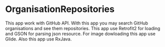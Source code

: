 # OrganisationRepositories
This app work with GitHub API. With this app you may search GitHub organisations and see them repositories. 
This app use Retrofit2 for loading and GSON for parsing json resource. For image dowloading this app use Glide. 
Also this app use RxJava.
